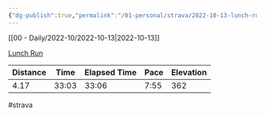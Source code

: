 ```yaml
---
{"dg-publish":true,"permalink":"/01-personal/strava/2022-10-13-lunch-run/"}
---
```



[[00 - Daily/2022-10/2022-10-13\|2022-10-13]]

[Lunch Run](https://www.strava.com/activities/7958706882)

| Distance | Time  | Elapsed Time | Pace | Elevation |
| -------- | ----- | ------------ | ---- | --------- |
| 4.17     | 33:03 | 33:06        | 7:55 | 362       |




#strava
